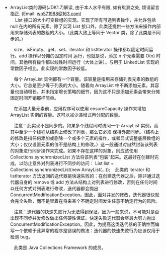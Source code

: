 * ArrayList类的源码(JDK1.7)解读, 由于本人水平有限, 如有纰漏之处, 烦请留言指正. (Email: wp571988@163.com)   
  &nbsp;&nbsp; List 接口的大小可变数组的实现。实现了所有可选列表操作，并允许包括 null 在内的所有元素。除了实现 List 接口外，此类还提供一些方法来操作内部用来存储列表的数组的大小。（此类大致上等同于 Vector 类，除了此类是不同步的。）

  &nbsp;&nbsp; size、isEmpty、get、set、iterator 和 listIterator 操作都以固定时间运行。add 操作以分摊的固定时间 运行，也就是说，添加 n 个元素需要 O(n) 时间。其他所有操作都以线性时间运行（大体上讲）。与用于 LinkedList 实现的常数因子相比，此实现的常数因子较低。

  &nbsp;&nbsp; 每个 ArrayList 实例都有一个容量。该容量是指用来存储列表元素的数组的大小。它总是至少等于列表的大小。随着向 ArrayList 中不断添加元素，其容量也自动增长。并未指定增长策略的细节，因为这不只是添加元素会带来分摊固定时间开销那样简单。

  &nbsp;&nbsp; 在添加大量元素前，应用程序可以使用 ensureCapacity 操作来增加 ArrayList 实例的容量。这可以减少递增式再分配的数量。

  &nbsp;&nbsp; 注意：此实现不是同步的。如果多个线程同时访问一个 ArrayList 实例，而其中至少一个线程从结构上修改了列表，那么它必须 保持外部同步。（结构上的修改是指任何添加或删除一个或多个元素的操作，或者显式调整底层数组的大小；仅仅设置元素的值不是结构上的修改。）这一般通过对自然封装该列表的对象进行同步操作来完成。如果不存在这样的对象，则应该使用 Collections.synchronizedList 方法将该列表“包装”起来。这最好在创建时完成，以防止意外对列表进行不同步的访问：
        List list = Collections.synchronizedList(new ArrayList(...)); 
  &nbsp;&nbsp; 此类的 iterator 和 listIterator 方法返回的迭代器是快速失败的：在创建迭代器之后，除非通过迭代器自身的 remove 或 add 方法从结构上对列表进行修改，否则在任何时间以任何方式对列表进行修改，迭代器都会抛出 ConcurrentModificationException。因此，面对并发的修改，迭代器很快就会完全失败，而不是冒着在将来某个不确定时间发生任意不确定行为的风险。

  &nbsp;&nbsp; 注意：迭代器的快速失败行为无法得到保证，因为一般来说，不可能对是否出现不同步并发修改做出任何硬性保证。快速失败迭代器会尽最大努力抛出 ConcurrentModificationException。因此，为提高这类迭代器的正确性而编写一个依赖于此异常的程序是错误的做法：迭代器的快速失败行为应该仅用于检测 bug。

  &nbsp;&nbsp; 此类是 Java Collections Framework 的成员。
 
```java
  
```
